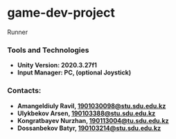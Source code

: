 # game-dev-project
 Runner
 
 
### Tools and Technologies

- **Unity Version: 2020.3.27f1**
- **Input Manager: PC, (optional Joystick)**
 
 
 
### Contacts:
- **Amangeldiuly Ravil, 1901030098@stu.sdu.edu.kz**
- **Ulykbekov Arsen, 190103388@stu.sdu.edu.kz**
- **Kongratbayev Nurzhan, 190113004@tu.sdu.edu.kz**
- **Dossanbekov Batyr, 190103214@stu.sdu.edu.kz**
